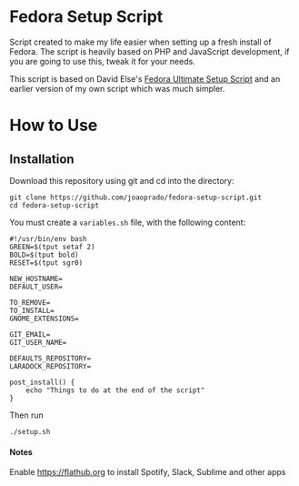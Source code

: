 # Fedora Setup Script

Script created to make my life easier when setting up a fresh install of Fedora.
The script is heavily based on PHP and JavaScript development, if you are going to use this, tweak it for your
needs.

This script is based on David Else's [Fedora Ultimate Setup Script](https://github.com/David-Else/fedora-ultimate-setup-script) and an earlier version of my own script which was much simpler.

# How to Use

## Installation

Download this repository using git and cd into the directory:

```
git clone https://github.com/joaoprado/fedora-setup-script.git
cd fedora-setup-script
```

You must create a `variables.sh` file, with the following content:
```
#!/usr/bin/env bash
GREEN=$(tput setaf 2)
BOLD=$(tput bold)
RESET=$(tput sgr0)

NEW_HOSTNAME=
DEFAULT_USER=

TO_REMOVE=
TO_INSTALL=
GNOME_EXTENSIONS=

GIT_EMAIL=
GIT_USER_NAME=

DEFAULTS_REPOSITORY=
LARADOCK_REPOSITORY=

post_install() {
    echo "Things to do at the end of the script"
}
```

Then run
```
./setup.sh
```

#### Notes
Enable https://flathub.org to install Spotify, Slack, Sublime and other apps
